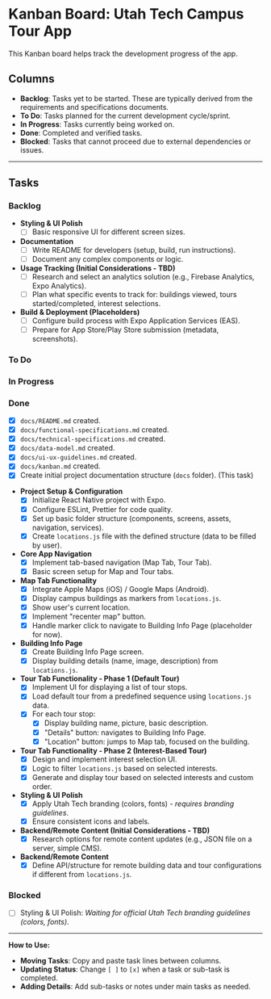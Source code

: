 # Kanban Board: Utah Tech Campus Tour App

This Kanban board helps track the development progress of the app.

## Columns

- **Backlog**: Tasks yet to be started. These are typically derived from the requirements and specifications documents.
- **To Do**: Tasks planned for the current development cycle/sprint.
- **In Progress**: Tasks currently being worked on.
- **Done**: Completed and verified tasks.
- **Blocked**: Tasks that cannot proceed due to external dependencies or issues.

---

## Tasks

### Backlog



- **Styling & UI Polish**
  - [ ] Basic responsive UI for different screen sizes.
- **Documentation**
  - [ ] Write README for developers (setup, build, run instructions).
  - [ ] Document any complex components or logic.
- **Usage Tracking (Initial Considerations - TBD)**
  - [ ] Research and select an analytics solution (e.g., Firebase Analytics, Expo Analytics).
  - [ ] Plan what specific events to track for: buildings viewed, tours started/completed, interest selections.
- **Build & Deployment (Placeholders)**
  - [ ] Configure build process with Expo Application Services (EAS).
  - [ ] Prepare for App Store/Play Store submission (metadata, screenshots).

### To Do




### In Progress


### Done

- [x] `docs/README.md` created.
- [x] `docs/functional-specifications.md` created.
- [x] `docs/technical-specifications.md` created.
- [x] `docs/data-model.md` created.
- [x] `docs/ui-ux-guidelines.md` created.
- [x] `docs/kanban.md` created.
- [x] Create initial project documentation structure (`docs` folder). (This task)
- **Project Setup & Configuration**
  - [x] Initialize React Native project with Expo.
  - [x] Configure ESLint, Prettier for code quality.
  - [x] Set up basic folder structure (components, screens, assets, navigation, services).
  - [x] Create `locations.js` file with the defined structure (data to be filled by user).
- **Core App Navigation**
  - [x] Implement tab-based navigation (Map Tab, Tour Tab).
  - [x] Basic screen setup for Map and Tour tabs.
- **Map Tab Functionality**
  - [x] Integrate Apple Maps (iOS) / Google Maps (Android).
  - [x] Display campus buildings as markers from `locations.js`.
  - [x] Show user's current location.
  - [x] Implement "recenter map" button.
  - [x] Handle marker click to navigate to Building Info Page (placeholder for now).
- **Building Info Page**
  - [x] Create Building Info Page screen.
  - [x] Display building details (name, image, description) from `locations.js`.
- **Tour Tab Functionality - Phase 1 (Default Tour)**
  - [x] Implement UI for displaying a list of tour stops.
  - [x] Load default tour from a predefined sequence using `locations.js` data.
  - [x] For each tour stop:
    - [x] Display building name, picture, basic description.
    - [x] "Details" button: navigates to Building Info Page.
    - [x] "Location" button: jumps to Map tab, focused on the building.
- **Tour Tab Functionality - Phase 2 (Interest-Based Tour)**
  - [x] Design and implement interest selection UI.
  - [x] Logic to filter `locations.js` based on selected interests.
  - [x] Generate and display tour based on selected interests and custom order.
- **Styling & UI Polish**
  - [x] Apply Utah Tech branding (colors, fonts) - _requires branding guidelines_.
  - [x] Ensure consistent icons and labels.
- **Backend/Remote Content (Initial Considerations - TBD)**
  - [x] Research options for remote content updates (e.g., JSON file on a server, simple CMS).
- **Backend/Remote Content**
  - [x] Define API/structure for remote building data and tour configurations if different from `locations.js`.

### Blocked

- [ ] Styling & UI Polish: _Waiting for official Utah Tech branding guidelines (colors, fonts)_.

---

**How to Use:**

- **Moving Tasks**: Copy and paste task lines between columns.
- **Updating Status**: Change `[ ]` to `[x]` when a task or sub-task is completed.
- **Adding Details**: Add sub-tasks or notes under main tasks as needed.
